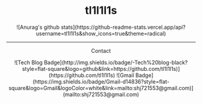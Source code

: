 <div align=center><h1> tl1l1l1s </h1></div>

<div align=center>
![Anurag's github stats](https://github-readme-stats.vercel.app/api?username=tl1l1l1s&show_icons=true&theme=radical)
</div>

<hr> <div align=center>
  <p> Contact </p>
![Tech Blog Badge](http://img.shields.io/badge/-Tech%20blog-black?style=flat-square&logo=github&link=https://github.com/tl1l1l1s)](https://github.com/tl1l1l1s) ![Gmail Badge](https://img.shields.io/badge/Gmail-d14836?style=flat-square&logo=Gmail&logoColor=white&link=mailto:shj721553@gmail.com)](mailto:shj721553@gmail.com) 
</hr> </div>
